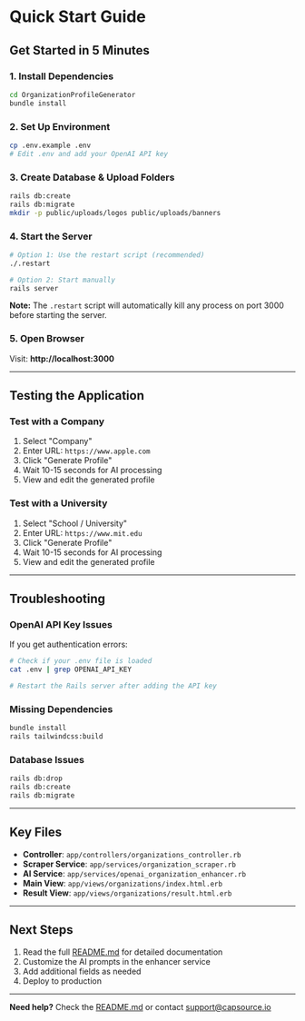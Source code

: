 # Quick Start Guide

## Get Started in 5 Minutes

### 1. Install Dependencies

```bash
cd OrganizationProfileGenerator
bundle install
```

### 2. Set Up Environment

```bash
cp .env.example .env
# Edit .env and add your OpenAI API key
```

### 3. Create Database & Upload Folders

```bash
rails db:create
rails db:migrate
mkdir -p public/uploads/logos public/uploads/banners
```

### 4. Start the Server

```bash
# Option 1: Use the restart script (recommended)
./.restart

# Option 2: Start manually
rails server
```

**Note:** The `.restart` script will automatically kill any process on port 3000 before starting the server.

### 5. Open Browser

Visit: **http://localhost:3000**

---

## Testing the Application

### Test with a Company

1. Select "Company"
2. Enter URL: `https://www.apple.com`
3. Click "Generate Profile"
4. Wait 10-15 seconds for AI processing
5. View and edit the generated profile

### Test with a University

1. Select "School / University"
2. Enter URL: `https://www.mit.edu`
3. Click "Generate Profile"
4. Wait 10-15 seconds for AI processing
5. View and edit the generated profile

---

## Troubleshooting

### OpenAI API Key Issues

If you get authentication errors:

```bash
# Check if your .env file is loaded
cat .env | grep OPENAI_API_KEY

# Restart the Rails server after adding the API key
```

### Missing Dependencies

```bash
bundle install
rails tailwindcss:build
```

### Database Issues

```bash
rails db:drop
rails db:create
rails db:migrate
```

---

## Key Files

- **Controller**: `app/controllers/organizations_controller.rb`
- **Scraper Service**: `app/services/organization_scraper.rb`
- **AI Service**: `app/services/openai_organization_enhancer.rb`
- **Main View**: `app/views/organizations/index.html.erb`
- **Result View**: `app/views/organizations/result.html.erb`

---

## Next Steps

1. Read the full [README.md](README.md) for detailed documentation
2. Customize the AI prompts in the enhancer service
3. Add additional fields as needed
4. Deploy to production

---

**Need help?** Check the [README.md](README.md) or contact support@capsource.io
